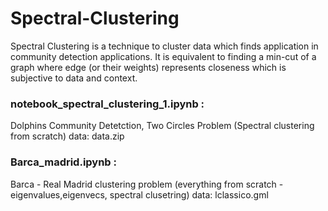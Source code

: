 # Spectral-Clustering
Spectral Clustering is a technique to cluster data which finds application in community detection applications. It is equivalent to finding a min-cut of a graph where edge (or their weights) represents closeness which is subjective to data and context.
### notebook_spectral_clustering_1.ipynb : 
Dolphins Community Detetction, Two Circles Problem (Spectral clustering from scratch)
data: data.zip
### Barca_madrid.ipynb : 
Barca - Real Madrid clustering problem (everything from scratch - eigenvalues,eigenvecs, spectral clusetring)
data: lclassico.gml
